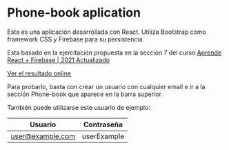 # Phone-book aplication

Esta es una aplicación desarrollada con React. Utiliza Bootstrap como framework CSS y Firebase para su persistencia. 

Esta basado en la ejercitación propuesta en la sección 7 del curso [Aprende React + Firebase | 2021 Actualizado](https://www.udemy.com/course/aprende-react-firebase-2021-actualizado/)

[Ver el resultado online](https://matiasibarra7.github.io/phone-book-firebase/)

Para probarlo, basta con crear un usuario con cualquier email e ir a la sección Phone-book que aparece en la barra superior. 

También puede utilizarse este usuario de ejemplo:

|Usuario | Contraseña |
|--------|---------|
|user@example.com | userExample|